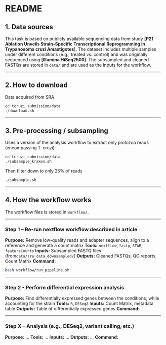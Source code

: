 # README

## 1. Data sources

This task is based on publicly available sequencing data from study **\[P21 Ablation Unveils Strain-Specific Transcriptional Reprogramming in Trypanosoma cruzi Amastigotes]**. The dataset includes multiple samples under different conditions (e.g., treated vs. control) and was originally sequenced using **\[Illumina HiSeq2500]**.
The subsampled and cleaned FASTQs are stored in `data/` and are used as the inputs for the workflow.

---

## 2. How to download

Data acquired from SRA

```bash
cd tcruzi_submission/data
./download.sh
```

---

## 3. Pre-processing / subsampling

Uses a version of the analysis workflow to extract only protozoa reads (encompassing T. cruzi)

```bash
cd tcruzi_submission/data
./subsample_kraken.sh
```

Then filter down to only 25% of reads

```bash
./subsample.sh
```

---

## 4. How the workflow works

The workflow files is stored in `workflow/`.

---

### Step 1 – Re-run nextflow workflow described in article

**Purpose:** Remove low-quality reads and adapter sequences, align to a reference and generate a count matrix
**Tools:** `nextflow`, `fastp`, `STAR`, `featureCounts`
**Inputs:** Subsampled FASTQ files (from`data/sra_data_downsampled/`)
**Outputs:** Cleaned FASTQs, QC reports, Count Matrix
**Command:**

```bash
bash workflow/run_pipeline.sh
```

---

### Step 2 - Perform differential expression analysis

**Purpose:** Find differentially expressed genes between the conditions, while accounting for the strain
**Tools:** `R`, `DESeq2`
**Inputs:** Count Matrix, metadata table
**Outputs:** Table of differentially expressed genes
**Command:**

---

### Step X – Analysis (e.g., DESeq2, variant calling, etc.)

**Purpose:** ...
**Tools:** ...
**Inputs:** ...
**Outputs:** ...
**Command:**
